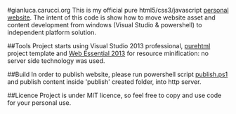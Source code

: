 #gianluca.carucci.org
This is my official pure html5/css3/javascript [personal website](http://gianluca.carucci.org).
The intent of this code is show how to move website asset and content development from windows (Visual Studio & powershell) to independent platform solution.

##Tools
Project starts using Visual Studio 2013 professional, [purehtml](http://purehtml.codeplex.com) project template and [Web Essential 2013](http://visualstudiogallery.msdn.microsoft.com/56633663-6799-41d7-9df7-0f2a504ca361) for resource minification: no server side technology was used.

##Build
In order to publish website, please run powershell script [publish.ps1](https://github.com/rucka/gianluca.carucci.org/blob/master/publish.ps1) and publish content inside 'publish' created folder, into http server.

##Licence
Project is under MIT licence, so feel free to copy and use code for your personal use.
